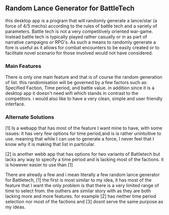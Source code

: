 ## Random Lance Generator for BattleTech

<p>this desktop app is a program that will randomly generate a lance/star (a force of 4/5 mechs) 
according to the rules of battle tech and a variety of parameters. Battle tech is not a very competitively
oriented war-game. Instead battle tech is typically played rather casually or in as part of narrative campaigns or RPG's.
As such a means to randomly generate a fore is useful as it allows for combat encounters to be easily created
or to facilitate novel scenario for those involved would not have considered. 
</p>

### Main Features
<p>There is only one main feature and that is of course the random generation of list. this randomisation
will be governed by a few factors such as: Specified Faction, Time period, and battle value. in addition
since it is a desktop app it doesn't need wifi which stands in contrast to the competitors. i would also
like to have a very clean, simple and user friendly interface. </p>

### Alternate Solutions 
<p> [1] Is a webapp that has most of the feature I want mine to have, with some issues: it has very 
few options for time period,and is is rather unintuitive to use. meaning that while I can use to generate a force, 
I never feel that I know why it is making that list in particular.
</p>

<p>[2] is another webb app that has options for two variants of Battletech but lacks any way to specify a time
period and is lacking most of the factions. it is however easier to use than [1]  </p>

<p> There are already a few and i mean literally a few random lance 
generator for Battletech, [1] the first is most similar to my idea, it has most of the 
feature that I want the only problem is that there is a very limited range of time to select from. 
the outhers are similar story with as they are both lacking more and more features. for example [2] has neither time 
period selection nor most of the factions and [3] dosnt serve the same purpose as my ideas. </p>
